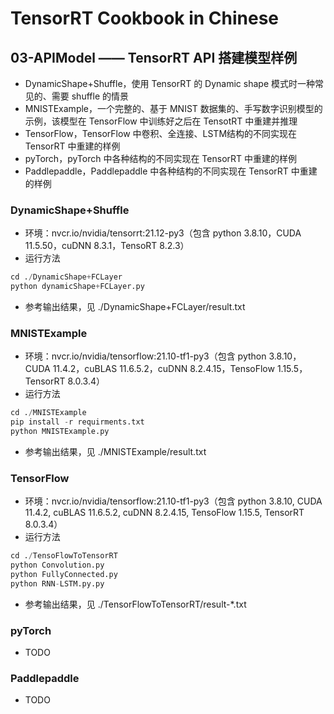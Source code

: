 # TensorRT Cookbook in Chinese

## 03-APIModel —— TensorRT API 搭建模型样例
+ DynamicShape+Shuffle，使用 TensorRT 的 Dynamic shape 模式时一种常见的、需要 shuffle 的情景
+ MNISTExample，一个完整的、基于 MNIST 数据集的、手写数字识别模型的示例，该模型在 TensorFlow 中训练好之后在 TensotRT 中重建并推理
+ TensorFlow，TensorFlow 中卷积、全连接、LSTM结构的不同实现在 TensorRT 中重建的样例
+ pyTorch，pyTorch 中各种结构的不同实现在 TensorRT 中重建的样例
+ Paddlepaddle，Paddlepaddle 中各种结构的不同实现在 TensorRT 中重建的样例

### DynamicShape+Shuffle
+ 环境：nvcr.io/nvidia/tensorrt:21.12-py3（包含 python 3.8.10，CUDA 11.5.50，cuDNN 8.3.1，TensoRT 8.2.3）
+ 运行方法
```python
cd ./DynamicShape+FCLayer
python dynamicShape+FCLayer.py
```
+ 参考输出结果，见 ./DynamicShape+FCLayer/result.txt

### MNISTExample
+ 环境：nvcr.io/nvidia/tensorflow:21.10-tf1-py3（包含 python 3.8.10，CUDA 11.4.2，cuBLAS 11.6.5.2，cuDNN 8.2.4.15，TensoFlow 1.15.5，TensorRT 8.0.3.4）
+ 运行方法
```python
cd ./MNISTExample
pip install -r requirments.txt
python MNISTExample.py
```
+ 参考输出结果，见 ./MNISTExample/result.txt

### TensorFlow
+ 环境：nvcr.io/nvidia/tensorflow:21.10-tf1-py3（包含 python 3.8.10, CUDA 11.4.2, cuBLAS 11.6.5.2, cuDNN 8.2.4.15, TensoFlow 1.15.5, TensorRT 8.0.3.4）
+ 运行方法
```python
cd ./TensoFlowToTensorRT
python Convolution.py
python FullyConnected.py
python RNN-LSTM.py.py
```
+ 参考输出结果，见 ./TensorFlowToTensorRT/result-*.txt

### pyTorch
+ TODO

### Paddlepaddle
+ TODO

